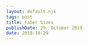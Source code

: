 ```yaml
---
layout: default.njk
tags: post
title: Faber Sizes
publishDate: 29. October 2019
date: 2019-10-29
---
```


